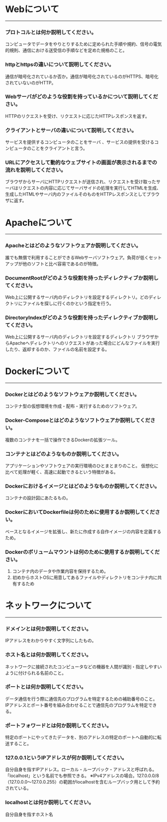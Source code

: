 # Webについて
---
### プロトコルとは何か説明してください。
コンピュータでデータをやりとりするために定められた手順や規約、信号の電気的規則、通信における送受信の手順などを定めた規格のこと。

### httpとhttpsの違いについて説明してください。
通信が暗号化されているか否か。通信が暗号化されているのがHTTPS、暗号化されていないのがHTTP。

### Webサーバがどのような役割を持っているかについて説明してください。
HTTPのリクエストを受け、リクエストに応じたHTTPレスポンスを返す。

### クライアントとサーバの違いについて説明してください。
サービスを提供するコンピュータのことをサーバ 、サービスの提供を受けるコンピュータのことをクライアントと言う。

### URLにアクセスして動的なウェブサイトの画面が表示されるまでの流れを説明してください。
ブラウザからサーバにHTTPリクエストが送信され、リクエストを受け取ったサーバはリクエストの内容に応じてサーバサイドの処理を実行してHTMLを生成、生成したHTMLやサーバ内のファイルそのものをHTTPレスポンスとしてブラウザに返す。

# Apacheについて
---
### Apacheとはどのようなソフトウェアか説明してください。
誰でも無償で利用することができるWebサーバソフトウェア。負荷が低くセットアップが他のソフトと比べ容易であるのが特徴。

### DocumentRootがどのような役割を持ったディレクティブか説明してください。
Web上に公開するサーバ内のディレクトリを設定するディレクトリ。どのディレクトリにファイルを探しに行くのかという指定を行う。

### DirectoryIndexがどのような役割を持ったディレクティブか説明してください。
Web上に公開するサーバ内のディレクトリを設定するディレクトリ
ブラウザからApacheへディレクトリへのリクエストがあった場合にどんなファイルを実行したり、返却するのか、ファイルの名前を設定する。

# Dockerについて
---
### Dockerとはどのようなソフトウェアか説明してください。
コンテナ型の仮想環境を作成・配布・実行するためのソフトウェア。

### Docker-Composeとはどのようなソフトウェアか説明してください。
複数のコンテナを一括で操作できるDockerの拡張ツール。

### コンテナとはどのようなものか説明してください。
アプリケーションやソフトウェアの実行環境のひとまとまりのこと。
仮想化に比べて処理が軽く、高速に起動できるという特徴がある。

### Dockerにおけるイメージとはどのようなものか説明してください。
コンテナの設計図にあたるもの。

### DockerにおいてDockerfileは何のために使用するか説明してください。
ベースとなるイメージを拡張し、新たに作成する自作イメージの内容を定義するため。

### Dockerのボリュームマウントは何のために使用するか説明してください。
1. コンテナ内のデータや作業内容を保持するため。
2. 初めからホストOSに用意してあるファイルやディレクトリをコンテナ内に共有するため

# ネットワークについて
---
### ドメインとは何か説明してください。
IPアドレスをわかりやすく文字列にしたもの。

### ホスト名とは何か説明してください。
ネットワークに接続されたコンピュータなどの機器を人間が識別・指定しやすいように付けられる名前のこと。

### ポートとは何か説明してください。
データ通信を行う際に通信先のプログラムを特定するための補助番号のこと。
IPアドレスとポート番号を組み合わせることで通信先のプログラムを特定できる。

### ポートフォワードとは何か説明してください。
特定のポートにやってきたデータを、別のアドレスの特定のポートへ自動的に転送すること。

### 127.0.0.1というIPアドレスが何か説明してください。
自分自身を指すIPアドレス。ローカル・ループバック・アドレスと呼ばれる。「localhost」という名前でも参照できる。
※IPv4アドレスの場合。127.0.0.0/8（127.0.0.0～127.0.0.255）の範囲がlocalhostを含むループバック用として予約されている。

### localhostとは何か説明してください。
自分自身を指すホスト名



